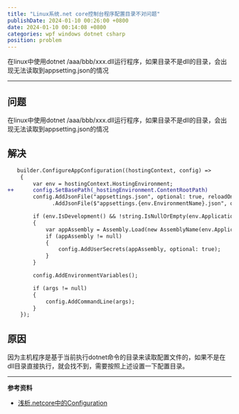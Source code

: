 ```yaml
---
title: "Linux系统.net core控制台程序配置目录不对问题"
publishDate: 2024-01-10 00:26:00 +0800
date: 2024-01-10 00:14:08 +0800
categories: wpf windows dotnet csharp
position: problem
---
```


在linux中使用dotnet /aaa/bbb/xxx.dll运行程序，如果目录不是dll的目录，会出现无法读取到appsetting.json的情况

---

<div id="toc"></div>

## 问题

在linux中使用dotnet /aaa/bbb/xxx.dll运行程序，如果目录不是dll的目录，会出现无法读取到appsetting.json的情况

## 解决

```diff
   builder.ConfigureAppConfiguration((hostingContext, config) =>
    {
        var env = hostingContext.HostingEnvironment;
++      config.SetBasePath(_hostingEnvironment.ContentRootPath)
        config.AddJsonFile("appsettings.json", optional: true, reloadOnChange: true)
              .AddJsonFile($"appsettings.{env.EnvironmentName}.json", optional: true, reloadOnChange: true);

        if (env.IsDevelopment() && !string.IsNullOrEmpty(env.ApplicationName))
        {
            var appAssembly = Assembly.Load(new AssemblyName(env.ApplicationName));
            if (appAssembly != null)
            {
                config.AddUserSecrets(appAssembly, optional: true);
            }
        }

        config.AddEnvironmentVariables();

        if (args != null)
        {
            config.AddCommandLine(args);
        }
    });
```

## 原因

因为主机程序是基于当前执行dotnet命令的目录来读取配置文件的，如果不是在dll目录直接执行，就会找不到，需要按照上述设置一下配置目录。

---

**参考资料**

- [浅析.netcore中的Configuration](https://zhuanlan.zhihu.com/p/449976443)
